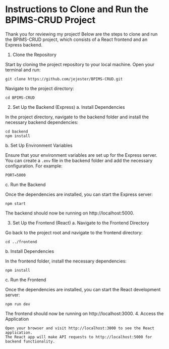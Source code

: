 # Instructions to Clone and Run the BPIMS-CRUD Project

Thank you for reviewing my project! Below are the steps to clone and run the BPIMS-CRUD project, which consists of a React frontend and an Express backend.
1. Clone the Repository

Start by cloning the project repository to your local machine. Open your terminal and run:

``` 
git clone https://github.com/jejester/BPIMS-CRUD.git 
```

Navigate to the project directory:

``` 
cd BPIMS-CRUD
```

2. Set Up the Backend (Express)
a. Install Dependencies

In the project directory, navigate to the backend folder and install the necessary backend dependencies:

```
cd backend
npm install
```

b. Set Up Environment Variables

Ensure that your environment variables are set up for the Express server. You can create a `.env` file in the backend folder and add the necessary configuration. For example:

```
PORT=5000
```
c. Run the Backend

Once the dependencies are installed, you can start the Express server:

```
npm start
```

The backend should now be running on http://localhost:5000.

3. Set Up the Frontend (React)
a. Navigate to the Frontend Directory

Go back to the project root and navigate to the frontend directory:

```
cd ../frontend
```

b. Install Dependencies

In the frontend folder, install the necessary dependencies:

```
npm install
```

c. Run the Frontend

Once the dependencies are installed, you can start the React development server:

```
npm run dev
```

The frontend should now be running on http://localhost:3000.
4. Access the Application

    Open your browser and visit http://localhost:3000 to see the React application.
    The React app will make API requests to http://localhost:5000 for backend functionality.
